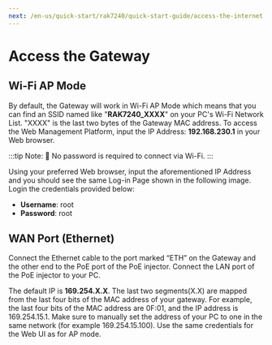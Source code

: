 ```yaml
---
next: /en-us/quick-start/rak7240/quick-start-guide/access-the-internet.html
---
```


# Access the Gateway

## Wi-Fi AP Mode

By default, the Gateway will work in Wi-Fi AP Mode which means that you can find an SSID named like "**RAK7240_XXXX**" on your PC's Wi-Fi Network List. "XXXX" is the last two bytes of the Gateway MAC address. To access the Web Management Platform, input the IP Address: **192.168.230.1** in your Web browser.

:::tip Note:
:pencil: No password is required to connect via Wi-Fi. 
:::

Using your preferred Web browser, input the aforementioned IP Address and you should see the same Log-in Page shown in the following image. Login the credentials provided below:

- **Username**: root
- **Password**: root

<rk-img
  src="/assets/images/quick-start-guide/rak7240/access-through-apmode.jpg"
  width="100%"
  figure-number="1"
  caption="Accessing the Gateway via Wi-Fi AP Mode"
/>

## WAN Port (Ethernet)

Connect the Ethernet cable to the port marked “ETH” on the Gateway and the other end to the PoE port of the PoE injector. Connect the LAN port of the PoE injector to your PC.

The default IP is **169.254.X.X**. The last two segments(X.X) are mapped from the last four bits of the MAC address of your gateway. For example, the last four bits of the MAC address are 0F:01, and the IP address is 169.254.15.1. Make sure to manually set the address of your PC to one in the same network (for example 169.254.15.100). Use the same credentials for the Web UI as for AP mode.

<rk-img
  src="/assets/images/quick-start-guide/rak7240/access-through-ethernet.jpg"
  width="100%"
  figure-number="2"
  caption="Accessing the Gateway via WAN Port (Ethernet)"
/>


